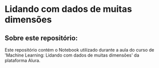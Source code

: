 # Lidando com dados de muitas dimensões


## Sobre este repositório:

Este repositório contém o Notebook utilizado durante a aula do curso de 'Machine Learning: Lidando com dados de muitas dimensões' da plataforma Alura.